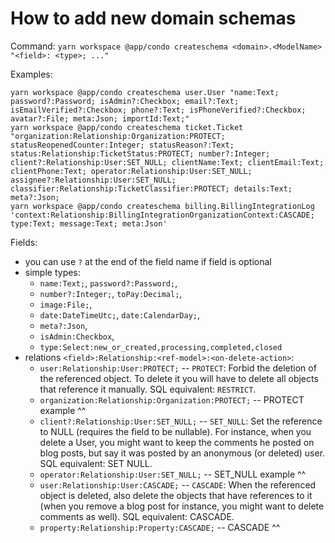 How to add new domain schemas
=====

Command: `yarn workspace @app/condo createschema <domain>.<ModelName> "<field>: <type>; ..."`

Examples:

```shell
yarn workspace @app/condo createschema user.User "name:Text; password?:Password; isAdmin?:Checkbox; email?:Text; isEmailVerified?:Checkbox; phone?:Text; isPhoneVerified?:Checkbox; avatar?:File; meta:Json; importId:Text;"
yarn workspace @app/condo createschema ticket.Ticket "organization:Relationship:Organization:PROTECT; statusReopenedCounter:Integer; statusReason?:Text; status:Relationship:TicketStatus:PROTECT; number?:Integer; client?:Relationship:User:SET_NULL; clientName:Text; clientEmail:Text; clientPhone:Text; operator:Relationship:User:SET_NULL; assignee?:Relationship:User:SET_NULL; classifier:Relationship:TicketClassifier:PROTECT; details:Text; meta?:Json;
yarn workspace @app/condo createschema billing.BillingIntegrationLog 'context:Relationship:BillingIntegrationOrganizationContext:CASCADE; type:Text; message:Text; meta:Json'
```

Fields:

- you can use `?` at the end of the field name if field is optional
- simple types:
    - `name:Text;`, `password?:Password;`,
    - `number?:Integer;`, `toPay:Decimal;`,
    - `image:File;`,
    - `date:DateTimeUtc;`, `date:CalendarDay;`,
    - `meta?:Json`,
    - `isAdmin:Checkbox`,
    - `type:Select:new_or_created,processing,completed,closed`
- relations `<field>:Relationship:<ref-model>:<on-delete-action>`:
    - `user:Relationship:User:PROTECT;` -- `PROTECT`: Forbid the deletion of the referenced object. To delete it you will have to delete all objects that reference it manually. SQL equivalent: `RESTRICT`.
    - `organization:Relationship:Organization:PROTECT;` -- PROTECT example ^^
    - `client?:Relationship:User:SET_NULL;` -- `SET_NULL`: Set the reference to NULL (requires the field to be nullable). For instance, when you delete a User, you might want to keep the comments he posted on blog posts, but say it was posted by an anonymous (or deleted) user. SQL equivalent: SET NULL.
    - `operator:Relationship:User:SET_NULL;` -- SET_NULL example ^^
    - `user:Relationship:User:CASCADE;` -- `CASCADE`: When the referenced object is deleted, also delete the objects that have references to it (when you remove a blog post for instance, you might want to delete comments as well). SQL equivalent: CASCADE.
    - `property:Relationship:Property:CASCADE;` -- CASCADE ^^